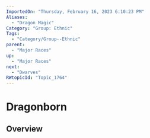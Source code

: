 ```yaml
---
ImportedOn: "Thursday, February 16, 2023 6:10:23 PM"
Aliases:
  - "Dragon Magic"
Category: "Group: Ethnic"
Tags:
  - "Category/Group--Ethnic"
parent:
  - "Major Races"
up:
  - "Major Races"
next:
  - "Dwarves"
RWtopicId: "Topic_1764"
---
```

# Dragonborn
## Overview
